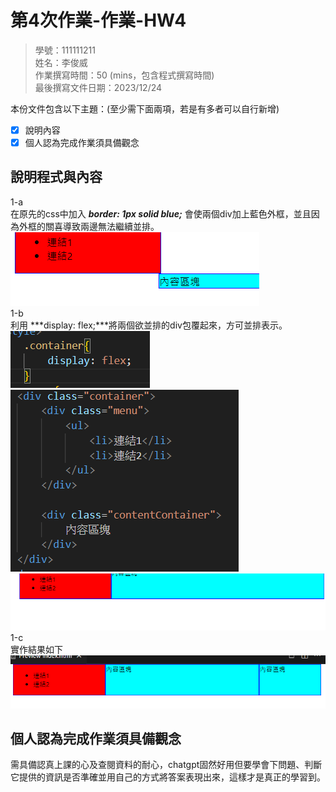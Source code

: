 # 第4次作業-作業-HW4
>
>學號：111111211
><br />
>姓名：李俊威
><br />
>作業撰寫時間：50 (mins，包含程式撰寫時間)
><br />
>最後撰寫文件日期：2023/12/24
>

本份文件包含以下主題：(至少需下面兩項，若是有多者可以自行新增)
- [x] 說明內容
- [x] 個人認為完成作業須具備觀念

## 說明程式與內容

1-a<br >
在原先的css中加入 ***border: 1px solid blue;*** 會使兩個div加上藍色外框，並且因為外框的關喜導致兩邊無法繼續並排。
<br >
![Alt text](image.png)
<br >
1-b<br >
利用 ***display: flex;***將兩個欲並排的div包覆起來，方可並排表示。
<br >
![Alt text](image-1.png) ![Alt text](image-2.png)
<br >
![Alt text](image-3.png)
1-c<br >
實作結果如下
<br >
![Alt text](image-4.png)

## 個人認為完成作業須具備觀念
需具備認真上課的心及查閱資料的耐心，chatgpt固然好用但要學會下問題、判斷它提供的資訊是否準確並用自己的方式將答案表現出來，這樣才是真正的學習到。